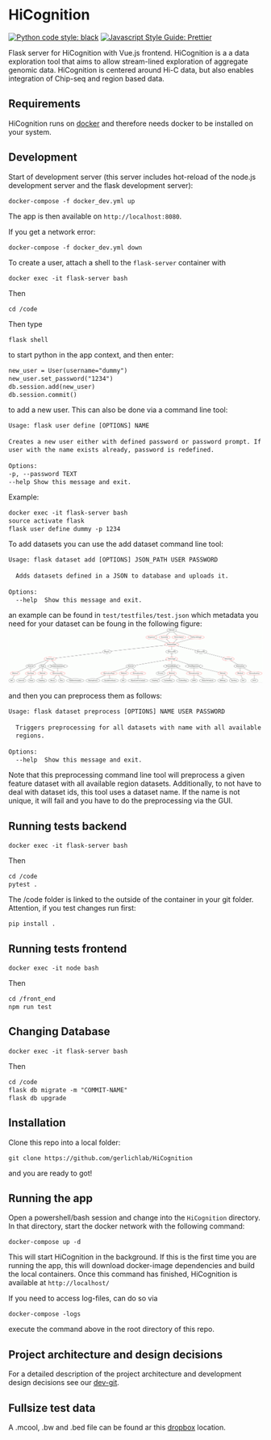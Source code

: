 # HiCognition

[![Python code style: black](https://img.shields.io/badge/code%20style-black-000000.svg)](https://github.com/psf/black "Black: The Uncompromising Code Formatter")
[![Javascript Style Guide: Prettier](https://img.shields.io/badge/code_style-prettier-ff69b4.svg?style=flat-square)](https://github.com/prettier/prettier-vscode "Prettier: An Opinionated Code Formatter")

[TODO:]:<> ( Add: docs badge, build badge, coverage badge. More on: https://github.com/dwyl/repo-badges)

Flask server for HiCognition with Vue.js frontend. HiCognition is a a data exploration tool that aims to allow stream-lined exploration of aggregate genomic data. HiCognition is centered around Hi-C data, but also enables integration of Chip-seq and region based data.

## Requirements

HiCognition runs on [docker](https://www.docker.com/) and therefore needs docker to be installed on your system.

## Development
Start of development server (this server includes hot-reload of the node.js development server and the flask development server):
```
docker-compose -f docker_dev.yml up
```

The app is then available on ```http://localhost:8080```.

If you get a network error:
```
docker-compose -f docker_dev.yml down
```

To create a user,
attach a shell to the ```flask-server``` container with
```
docker exec -it flask-server bash
```
Then

```
cd /code
```

Then type

```
flask shell
``` 

to start python in the app context, and then enter:

``` 
new_user = User(username="dummy")
new_user.set_password("1234")
db.session.add(new_user)
db.session.commit()
```

to add a new user. This can also be done via a command line tool:
```
Usage: flask user define [OPTIONS] NAME

Creates a new user either with defined password or password prompt. If
user with the name exists already, password is redefined.

Options:
-p, --password TEXT
--help Show this message and exit.
```
Example:

```
docker exec -it flask-server bash
source activate flask
flask user define dummy -p 1234
```

To add datasets you can use the add dataset command line tool:

```
Usage: flask dataset add [OPTIONS] JSON_PATH USER PASSWORD

  Adds datasets defined in a JSON to database and uploads it.

Options:
  --help  Show this message and exit.
```
an example can be found in ```test/testfiles/test.json``` which metadata you need for your dataset can be foung in the following figure:
![dataset metadata](documentation/dataset_metadata.gif)

and then you can preprocess them as follows:

```
Usage: flask dataset preprocess [OPTIONS] NAME USER PASSWORD

  Triggers preprocessing for all datasets with name with all available
  regions.

Options:
  --help  Show this message and exit.
```
Note that this preprocessing command line tool will preprocess a given feature dataset with all available region datasets. Additionally, to not have to deal with dataset ids, this tool uses a dataset name. If the name is not unique, it will fail and you have to do the preprocessing via the GUI.


## Running tests backend

```
docker exec -it flask-server bash
```
Then

```
cd /code
pytest .
```
The /code folder is linked to the outside of the container in your git folder.
Attention, if you test changes run first:
```
pip install .
```

## Running tests frontend
```
docker exec -it node bash
```
Then

```
cd /front_end
npm run test
```

## Changing Database

```
docker exec -it flask-server bash
```
Then

```
cd /code
flask db migrate -m "COMMIT-NAME"
flask db upgrade
```


## Installation

Clone this repo into a local folder:

```
git clone https://github.com/gerlichlab/HiCognition
```

and you are ready to got!

## Running the app

Open a powershell/bash session and change into the `HiCognition` directory.
In that directory, start the docker network with the following command:

```
docker-compose up -d
```

This will start HiCognition in the background. If this is the first time you are running the app, this will download docker-image dependencies and build the local containers. Once this command has finished, HiCognition is available at `http://localhost/`

If you need to access log-files, can do so via 
```
docker-compose -logs
```
execute the command above in the root directory of this repo.

## Project architecture and design decisions

For a detailed description of the project architecture and development design decisions see our [dev-git](https://github.com/gerlichlab/HiCognition/tree/master/documentation).

## Fullsize test data
A .mcool, .bw and .bed file can be found ar this [dropbox](https://www.dropbox.com/sh/zjfc6sgkbdp3ksh/AAAWrbgKt8hz4npNxSfh-RBja?dl=0) location.
